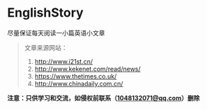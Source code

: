 # EnglishStory
尽量保证每天阅读一小篇英语小文章

> 文章来源网站：
> 1. http://www.i21st.cn/
> 2. http://www.kekenet.com/read/news/
> 3. https://www.thetimes.co.uk/
> 4. http://www.chinadaily.com.cn/

**注意：只供学习和交流，如侵权前联系（1048132071@qq.com）删除**
